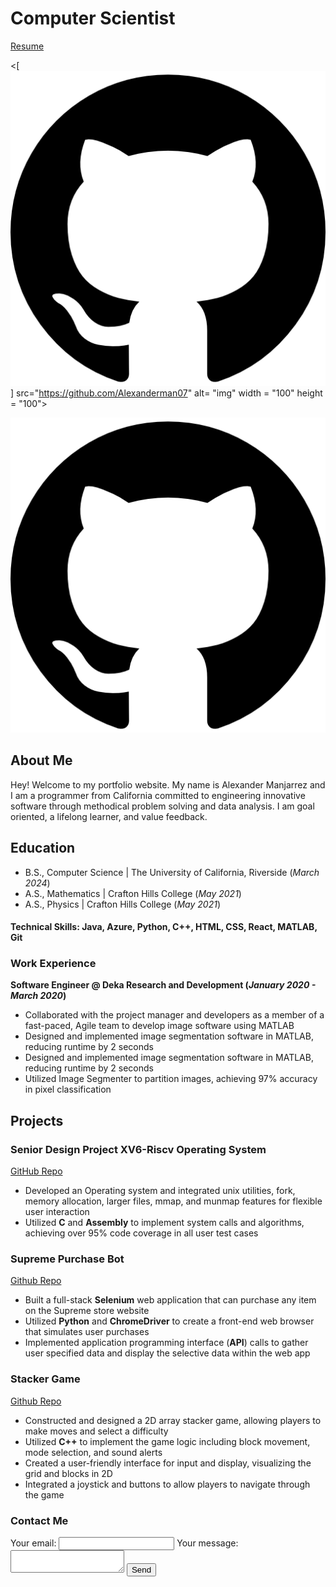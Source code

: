 # Computer Scientist
[Resume](https://docs.google.com/document/d/17Uba_uxj0fzT314dGlBxXnhw6kv3OsvqitN8xb3go4U/edit?usp=sharing)

<[![img](/assets/img/25231.png)] src="https://github.com/Alexanderman07" alt= "img" width = "100" height = "100">

[![img](/assets/img/25231.png)](https://github.com/Alexanderman07)

## About Me
Hey! Welcome to my portfolio website. My name is Alexander Manjarrez and I am a programmer from California committed to engineering innovative software through methodical problem solving and data analysis. I am goal oriented, a lifelong learner, and value feedback.

## Education
- B.S., Computer Science | The University of California, Riverside (_March 2024_)
- A.S., Mathematics | Crafton Hills College (_May 2021_)
- A.S., Physics | Crafton Hills College (_May 2021_)

#### Technical Skills: Java, Azure, Python, C++, HTML, CSS, React, MATLAB, Git

### Work Experience
**Software Engineer @ Deka Research and Development (_January 2020 - March 2020_)**
- Collaborated with the project manager and developers as a member of a fast-paced, Agile team to develop image software using MATLAB
- Designed and implemented image segmentation software in MATLAB, reducing runtime by 2 seconds
- Designed and implemented image segmentation software in MATLAB, reducing runtime by 2 seconds
- Utilized Image Segmenter to partition images, achieving 97% accuracy in pixel classification

## Projects
### Senior Design Project XV6-Riscv Operating System
[GitHub Repo](https://github.com/Alexanderman07/Senior-Design-Project-xv6-riscv)

- Developed an Operating system and integrated unix utilities, fork, memory allocation, larger files, mmap, and munmap features for flexible user interaction
- Utilized **C** and **Assembly** to implement system calls and algorithms, achieving over 95% code coverage in all user test cases

### Supreme Purchase Bot
[Github Repo](https://github.com/Alexanderman07/Purchasing-Bot)

- Built a full-stack **Selenium** web application that can purchase any item on the Supreme store website
- Utilized **Python** and **ChromeDriver** to create a front-end web browser that simulates user purchases
- Implemented application programming interface (**API**) calls to gather user specified data and display the selective data within the web app

### Stacker Game
[Github Repo](https://github.com/Alexanderman07/Stacker-Game)

- Constructed and designed a 2D array stacker game, allowing players to make moves and select a difficulty
- Utilized **C++** to implement the game logic including block movement, mode selection, and sound alerts
- Created a user-friendly interface for input and display, visualizing the grid and blocks in 2D
- Integrated a joystick and buttons to allow players to navigate through the game

### Contact Me
<form
  action="https://formspree.io/f/mblrbdvv"
  method="POST"
>
  <label>
    Your email:
    <input type="email" name="email">
  </label>
  <label>
    Your message:
    <textarea name="message"></textarea>
  </label>
  <!-- your other form fields go here -->
  <button type="submit">Send</button>
</form>
